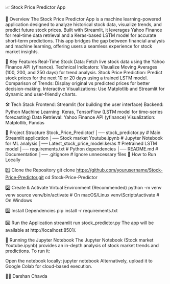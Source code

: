 📈 Stock Price Predictor App

🚀 Overview
The Stock Price Predictor App is a machine learning-powered application designed to analyze historical stock data, visualize trends, and predict future stock prices. Built with Streamlit, it leverages Yahoo Finance for real-time data retrieval and a Keras-based LSTM model for accurate short-term predictions. This app bridges the gap between financial analysis and machine learning, offering users a seamless experience for stock market insights.

📌 Key Features
Real-Time Stock Data: Fetch live stock data using the Yahoo Finance API (yfinance).
Technical Indicators: Visualize Moving Averages (100, 200, and 250 days) for trend analysis.
Stock Price Prediction: Predict stock prices for the next 10 or 20 days using a trained LSTM model.
Comparison of Trends: Display original vs predicted prices for better decision-making.
Interactive Visualizations: Use Matplotlib and Streamlit for dynamic and user-friendly charts.

🛠️ Tech Stack
Frontend: Streamlit (for building the user interface)
Backend: Python
Machine Learning: Keras, TensorFlow (LSTM model for time-series forecasting)
Data Retrieval: Yahoo Finance API (yfinance)
Visualization: Matplotlib, Pandas

📂 Project Structure
Stock_Price_Predictor/
│── stock_predictor.py             # Main Streamlit application
│── Stock market Youtube.ipynb     # Jupyter Notebook for ML analysis
│── Latest_stock_price_model.keras # Pretrained LSTM model
│── requirements.txt               # Python dependencies
│── README.md                      # Documentation
│── .gitignore                     # Ignore unnecessary files
🎯 How to Run Locally


1️⃣ Clone the Repository
git clone https://github.com/yourusername/Stock-Price-Predictor.git
cd Stock-Price-Predictor

2️⃣ Create & Activate Virtual Environment (Recommended)
python -m venv venv
source venv/bin/activate  # On macOS/Linux
venv\Scripts\activate  # On Windows

3️⃣ Install Dependencies
pip install -r requirements.txt

4️⃣ Run the Application
streamlit run stock_predictor.py
The app will be available at http://localhost:8501/.

📝 Running the Jupyter Notebook
The Jupyter Notebook (Stock market Youtube.ipynb) provides an in-depth analysis of stock market trends and predictions. To run it:

Open the notebook locally:
jupyter notebook
Alternatively, upload it to Google Colab for cloud-based execution.



👨‍💻 Darshan Chavda

